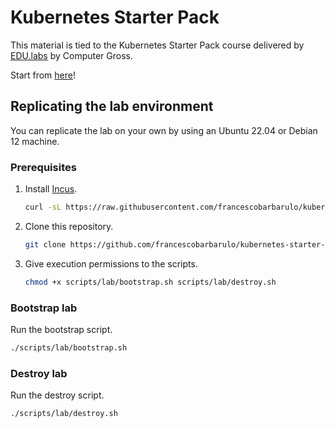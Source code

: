 # Kubernetes Starter Pack

This material is tied to the Kubernetes Starter Pack course delivered by [EDU.labs](https://www.educationlabs.it/) by Computer Gross.

Start from [here](./guides/lab0.md)!

## Replicating the lab environment

You can replicate the lab on your own by using an Ubuntu 22.04 or Debian 12 machine.

### Prerequisites

1. Install [Incus](https://linuxcontainers.org/incus/docs/main/).

    ```sh
    curl -sL https://raw.githubusercontent.com/francescobarbarulo/kubernetes-starter-pack/main/scripts/lab/incus-install.sh | sudo sh
    ```

2. Clone this repository.

    ```sh
    git clone https://github.com/francescobarbarulo/kubernetes-starter-pack.git && cd kubernetes-starter-pack
    ```
3. Give execution permissions to the scripts.

    ```sh
    chmod +x scripts/lab/bootstrap.sh scripts/lab/destroy.sh
    ```

### Bootstrap lab

Run the bootstrap script.

  ```sh
  ./scripts/lab/bootstrap.sh
  ```

### Destroy lab

Run the destroy script.

  ```sh
  ./scripts/lab/destroy.sh
  ```
